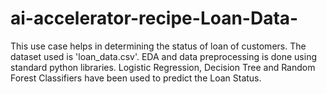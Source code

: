 # ai-accelerator-recipe-Loan-Data-
This use case helps in determining the status of loan of customers. The dataset used is 'loan_data.csv'. EDA and data preprocessing is done using standard python libraries. Logistic Regression, Decision Tree and Random Forest Classifiers have been used to predict the Loan Status.
